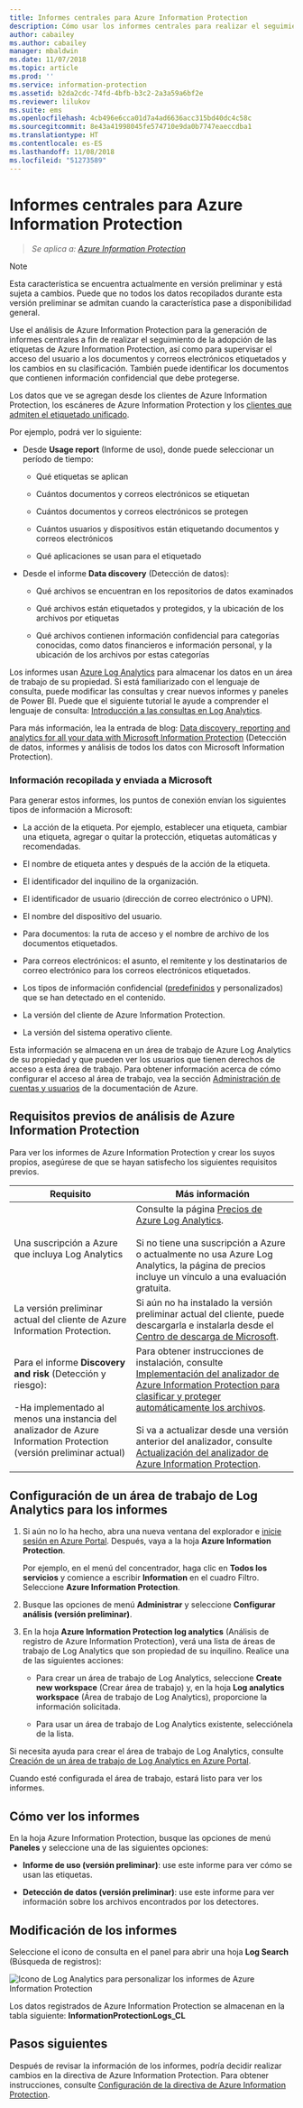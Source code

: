 ```yaml
---
title: Informes centrales para Azure Information Protection
description: Cómo usar los informes centrales para realizar el seguimiento de la adopción de las etiquetas de Azure Information Protection e identificar los archivos que contienen información confidencial
author: cabailey
ms.author: cabailey
manager: mbaldwin
ms.date: 11/07/2018
ms.topic: article
ms.prod: ''
ms.service: information-protection
ms.assetid: b2da2cdc-74fd-4bfb-b3c2-2a3a59a6bf2e
ms.reviewer: lilukov
ms.suite: ems
ms.openlocfilehash: 4cb496e6cca01d7a4ad6636acc315bd40dc4c58c
ms.sourcegitcommit: 8e43a41998045fe574710e9da0b7747eaeccdba1
ms.translationtype: HT
ms.contentlocale: es-ES
ms.lasthandoff: 11/08/2018
ms.locfileid: "51273589"
---
```

# <a name="central-reporting-for-azure-information-protection"></a>Informes centrales para Azure Information Protection

>*Se aplica a: [Azure Information Protection](https://azure.microsoft.com/pricing/details/information-protection)*

> [!NOTE]
> Esta característica se encuentra actualmente en versión preliminar y está sujeta a cambios. Puede que no todos los datos recopilados durante esta versión preliminar se admitan cuando la característica pase a disponibilidad general.


Use el análisis de Azure Information Protection para la generación de informes centrales a fin de realizar el seguimiento de la adopción de las etiquetas de Azure Information Protection, así como para supervisar el acceso del usuario a los documentos y correos electrónicos etiquetados y los cambios en su clasificación. También puede identificar los documentos que contienen información confidencial que debe protegerse.

Los datos que ve se agregan desde los clientes de Azure Information Protection, los escáneres de Azure Information Protection y los [clientes que admiten el etiquetado unificado](configure-policy-migrate-labels.md#clients-that-support-unified-labeling).

Por ejemplo, podrá ver lo siguiente:

- Desde **Usage report** (Informe de uso), donde puede seleccionar un período de tiempo:
    
    - Qué etiquetas se aplican
    
    - Cuántos documentos y correos electrónicos se etiquetan
    
    - Cuántos documentos y correos electrónicos se protegen
    
    - Cuántos usuarios y dispositivos están etiquetando documentos y correos electrónicos
    
    - Qué aplicaciones se usan para el etiquetado

- Desde el informe **Data discovery** (Detección de datos):

    - Qué archivos se encuentran en los repositorios de datos examinados
    
    - Qué archivos están etiquetados y protegidos, y la ubicación de los archivos por etiquetas
    
    - Qué archivos contienen información confidencial para categorías conocidas, como datos financieros e información personal, y la ubicación de los archivos por estas categorías
    
Los informes usan [Azure Log Analytics](/azure/log-analytics/log-analytics-overview) para almacenar los datos en un área de trabajo de su propiedad. Si está familiarizado con el lenguaje de consulta, puede modificar las consultas y crear nuevos informes y paneles de Power BI. Puede que el siguiente tutorial le ayude a comprender el lenguaje de consulta: [Introducción a las consultas en Log Analytics](https://docs.loganalytics.io/docs/Learn/Getting-Started/Getting-started-with-the-Analytics-portal). 

Para más información, lea la entrada de blog: [Data discovery, reporting and analytics for all your data with Microsoft Information Protection](https://techcommunity.microsoft.com/t5/Azure-Information-Protection/Data-discovery-reporting-and-analytics-for-all-your-data-with/ba-p/253854) (Detección de datos, informes y análisis de todos los datos con Microsoft Information Protection).

### <a name="information-collected-and-sent-to-microsoft"></a>Información recopilada y enviada a Microsoft

Para generar estos informes, los puntos de conexión envían los siguientes tipos de información a Microsoft:

- La acción de la etiqueta. Por ejemplo, establecer una etiqueta, cambiar una etiqueta, agregar o quitar la protección, etiquetas automáticas y recomendadas.

- El nombre de etiqueta antes y después de la acción de la etiqueta.

- El identificador del inquilino de la organización.

- El identificador de usuario (dirección de correo electrónico o UPN).

- El nombre del dispositivo del usuario.

- Para documentos: la ruta de acceso y el nombre de archivo de los documentos etiquetados.

- Para correos electrónicos: el asunto, el remitente y los destinatarios de correo electrónico para los correos electrónicos etiquetados. 

- Los tipos de información confidencial ([predefinidos](https://docs.microsoft.com/office365/securitycompliance/what-the-sensitive-information-types-look-for) y personalizados) que se han detectado en el contenido.

- La versión del cliente de Azure Information Protection.

- La versión del sistema operativo cliente.

Esta información se almacena en un área de trabajo de Azure Log Analytics de su propiedad y que pueden ver los usuarios que tienen derechos de acceso a esta área de trabajo. Para obtener información acerca de cómo configurar el acceso al área de trabajo, vea la sección [Administración de cuentas y usuarios](/azure/log-analytics/log-analytics-manage-access?toc=/azure/azure-monitor#manage-accounts-and-users) de la documentación de Azure.

## <a name="prerequisites-for-azure-information-protection-analytics"></a>Requisitos previos de análisis de Azure Information Protection
Para ver los informes de Azure Information Protection y crear los suyos propios, asegúrese de que se hayan satisfecho los siguientes requisitos previos.

|Requisito|Más información|
|---------------|--------------------|
|Una suscripción a Azure que incluya Log Analytics|Consulte la página [Precios de Azure Log Analytics](https://azure.microsoft.com/pricing/details/log-analytics).<br /><br />Si no tiene una suscripción a Azure o actualmente no usa Azure Log Analytics, la página de precios incluye un vínculo a una evaluación gratuita.|
|La versión preliminar actual del cliente de Azure Information Protection.|Si aún no ha instalado la versión preliminar actual del cliente, puede descargarla e instalarla desde el [Centro de descarga de Microsoft](https://www.microsoft.com/en-us/download/details.aspx?id=53018).|
|Para el informe **Discovery and risk** (Detección y riesgo): <br /><br />-Ha implementado al menos una instancia del analizador de Azure Information Protection (versión preliminar actual)|Para obtener instrucciones de instalación, consulte [Implementación del analizador de Azure Information Protection para clasificar y proteger automáticamente los archivos](deploy-aip-scanner.md). <br /><br />Si va a actualizar desde una versión anterior del analizador, consulte [Actualización del analizador de Azure Information Protection](./rms-client/client-admin-guide.md#upgrading-the-azure-information-protection-scanner).|


## <a name="configure-a-log-analytics-workspace-for-the-reports"></a>Configuración de un área de trabajo de Log Analytics para los informes

1. Si aún no lo ha hecho, abra una nueva ventana del explorador e [inicie sesión en Azure Portal](configure-policy.md#signing-in-to-the-azure-portal). Después, vaya a la hoja **Azure Information Protection**. 
    
    Por ejemplo, en el menú del concentrador, haga clic en **Todos los servicios** y comience a escribir **Information** en el cuadro Filtro. Seleccione **Azure Information Protection**.
    
2. Busque las opciones de menú **Administrar** y seleccione **Configurar análisis (versión preliminar)**.

3. En la hoja **Azure Information Protection log analytics** (Análisis de registro de Azure Information Protection), verá una lista de áreas de trabajo de Log Analytics que son propiedad de su inquilino. Realice una de las siguientes acciones:
    
    - Para crear un área de trabajo de Log Analytics, seleccione **Create new workspace** (Crear área de trabajo) y, en la hoja **Log analytics workspace** (Área de trabajo de Log Analytics), proporcione la información solicitada.
    
    - Para usar un área de trabajo de Log Analytics existente, selecciónela de la lista.

Si necesita ayuda para crear el área de trabajo de Log Analytics, consulte [Creación de un área de trabajo de Log Analytics en Azure Portal](https://docs.microsoft.com/azure/log-analytics/log-analytics-quick-create-workspace).

Cuando esté configurada el área de trabajo, estará listo para ver los informes.

## <a name="how-to-view-the-reports"></a>Cómo ver los informes

En la hoja Azure Information Protection, busque las opciones de menú **Paneles** y seleccione una de las siguientes opciones:

- **Informe de uso (versión preliminar)**: use este informe para ver cómo se usan las etiquetas. 

- **Detección de datos (versión preliminar)**: use este informe para ver información sobre los archivos encontrados por los detectores.

## <a name="how-to-modify-the-reports"></a>Modificación de los informes

Seleccione el icono de consulta en el panel para abrir una hoja **Log Search** (Búsqueda de registros): 

![Icono de Log Analytics para personalizar los informes de Azure Information Protection](./media/log-analytics-icon.png)


Los datos registrados de Azure Information Protection se almacenan en la tabla siguiente: **InformationProtectionLogs_CL**

## <a name="next-steps"></a>Pasos siguientes
Después de revisar la información de los informes, podría decidir realizar cambios en la directiva de Azure Information Protection. Para obtener instrucciones, consulte [Configuración de la directiva de Azure Information Protection](configure-policy.md).